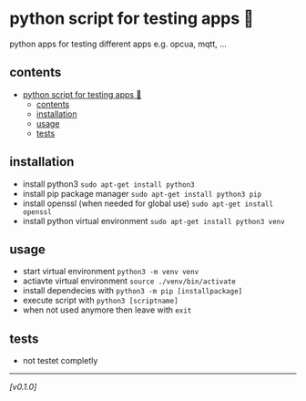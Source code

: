 # python script for testing apps :snake:
python apps for testing different apps e.g. opcua, mqtt, ...

## contents
- [python script for testing apps :snake:](#python-script-for-testing-apps-snake)
  - [contents](#contents)
  - [installation](#installation)
  - [usage](#usage)
  - [tests](#tests)

## installation
* install python3 `sudo apt-get install python3`
* install pip package manager `sudo apt-get install python3 pip`
* install openssl (when needed for global use)  `sudo apt-get install openssl`
* install python virtual environment `sudo apt-get install python3 venv`

## usage 
* start virtual environment `python3 -m venv venv`
* actiavte virtual environment `source ./venv/bin/activate`
* install dependecies with `python3 -m pip [installpackage]`
* execute script with `python3 [scriptname]`
* when not used anymore then leave with `exit`

## tests
* not testet completly
  
---
*[v0.1.0]*